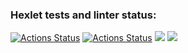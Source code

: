 ### Hexlet tests and linter status:
[![Actions Status](https://github.com/Barrierok/js-algorithms-project-lvl1/workflows/hexlet-check/badge.svg)](https://github.com/Barrierok/js-algorithms-project-lvl1/actions)
[![Actions Status](https://github.com/Barrierok/js-algorithms-project-lvl1/workflows/tests/badge.svg)](https://github.com/Barrierok/js-algorithms-project-lvl1/actions)
<a href="https://codeclimate.com/github/Barrierok/js-algorithms-project-lvl1/maintainability"><img src="https://api.codeclimate.com/v1/badges/354902c974d14d9f09e0/maintainability" /></a>
<a href="https://codeclimate.com/github/Barrierok/js-algorithms-project-lvl1/test_coverage"><img src="https://api.codeclimate.com/v1/badges/354902c974d14d9f09e0/test_coverage" /></a>
